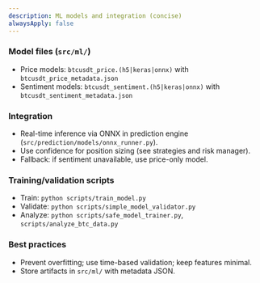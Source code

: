 ```yaml
---
description: ML models and integration (concise)
alwaysApply: false
---
```


### Model files (`src/ml/`)
- Price models: `btcusdt_price.(h5|keras|onnx)` with `btcusdt_price_metadata.json`
- Sentiment models: `btcusdt_sentiment.(h5|keras|onnx)` with `btcusdt_sentiment_metadata.json`

### Integration
- Real-time inference via ONNX in prediction engine (`src/prediction/models/onnx_runner.py`).
- Use confidence for position sizing (see strategies and risk manager).
- Fallback: if sentiment unavailable, use price-only model.

### Training/validation scripts
- Train: `python scripts/train_model.py`
- Validate: `python scripts/simple_model_validator.py`
- Analyze: `python scripts/safe_model_trainer.py`, `scripts/analyze_btc_data.py`

### Best practices
- Prevent overfitting; use time-based validation; keep features minimal.
- Store artifacts in `src/ml/` with metadata JSON.